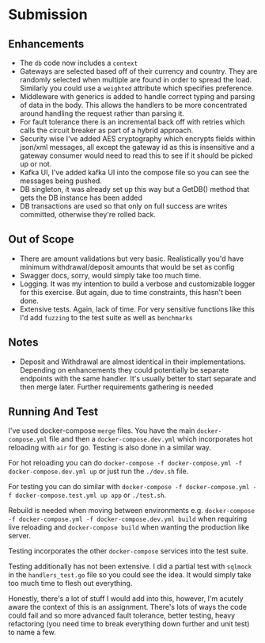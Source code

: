 # Submission

## Enhancements

- The `db` code now includes a `context`  
- Gateways are selected based off of their currency and country. They are randomly selected when multiple are found in order to spread the load. Similarly you could use a `weighted` attribute which specifies preference.
- Middleware with generics is added to handle correct typing and parsing of data in the body. This allows the handlers to be more concentrated around handling the request rather than parsing it.
- For fault tolerance there is an incremental back off with retries which calls the circuit breaker as part of a hybrid approach. 
- Security wise I've added AES cryptography which encrypts fields within json/xml messages, all except the gateway id as this is insensitive and a gateway consumer would need to read this to see if it should be picked up or not.
- Kafka UI, I've added kafka UI into the compose file so you can see the messages being pushed.
- DB singleton, it was already set up this way but a GetDB() method that gets the DB instance has been added
- DB transactions are used so that only on full success are writes committed, otherwise they're rolled back.

## Out of Scope

- There are amount validations but very basic. Realistically you'd have minimum withdrawal/deposit amounts that would be set as config
- Swagger docs, sorry, would simply take too much time.
- Logging. It was my intention to build a verbose and customizable logger for this exercise. But again, due to time constraints, this hasn't been done.
- Extensive tests. Again, lack of time. For very sensitive functions like this I'd add `fuzzing` to the test suite as well as `benchmarks`

## Notes

- Deposit and Withdrawal are almost identical in their implementations. Depending on enhancements they could potentially be separate endpoints with the same handler. It's usually better to start separate and then merge later. Further requirements gathering is needed

## Running And Test

I've used docker-compose `merge` files. You have the main `docker-compose.yml` file and then a `docker-compose.dev.yml` which incorporates hot reloading with `air` for go. Testing is also done in a similar way.

For hot reloading you can do `docker-compose -f docker-compose.yml -f docker-compose.dev.yml up` or just run the `./dev.sh` file.

For testing you can do similar with `docker-compose -f docker-compose.yml -f docker-compose.test.yml up app` or `./test.sh`.

Rebuild is needed when moving between environments e.g. `docker-compose -f docker-compose.yml -f docker-compose.dev.yml build` when requiring live reloading and `docker-compose build` when wanting the production like server.

Testing incorporates the other `docker-compose` services into the test suite.

Testing additionally has not been extensive. I did a partial test with `sqlmock` in the `handlers_test.go` file so you could see the idea. It would simply take too much time to flesh out everything. 

Honestly, there's a lot of stuff I would add into this, however, I'm acutely aware the context of this is an assignment. There's lots of ways the code could fail and so more advanced fault tolerance, better testing, heavy refactoring (you need time to break everything down further and unit test) to name a few.